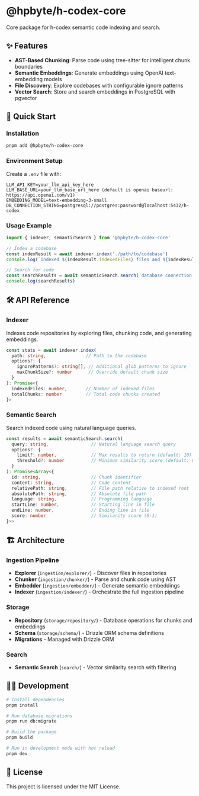 # @hpbyte/h-codex-core

Core package for h-codex semantic code indexing and search.

## ✨ Features

- **AST-Based Chunking**: Parse code using tree-sitter for intelligent chunk boundaries
- **Semantic Embeddings**: Generate embeddings using OpenAI text-embedding models
- **File Discovery**: Explore codebases with configurable ignore patterns
- **Vector Search**: Store and search embeddings in PostgreSQL with pgvector

## 🚀 Quick Start

### Installation

```bash
pnpm add @hpbyte/h-codex-core
```

### Environment Setup

Create a `.env` file with:

```
LLM_API_KEY=your_llm_api_key_here
LLM_BASE_URL=your_llm_base_url_here (default is openai baseurl: https://api.openai.com/v1)
EMBEDDING_MODEL=text-embedding-3-small
DB_CONNECTION_STRING=postgresql://postgres:password@localhost:5432/h-codex
```

### Usage Example

```typescript
import { indexer, semanticSearch } from '@hpbyte/h-codex-core'

// Index a codebase
const indexResult = await indexer.index('./path/to/codebase')
console.log(`Indexed ${indexResult.indexedFiles} files and ${indexResult.totalChunks} code chunks`)

// Search for code
const searchResults = await semanticSearch.search('database connection implementation')
console.log(searchResults)
```

## 🛠️ API Reference

### Indexer

Indexes code repositories by exploring files, chunking code, and generating embeddings.

```typescript
const stats = await indexer.index(
  path: string,               // Path to the codebase
  options?: {
    ignorePatterns?: string[], // Additional glob patterns to ignore
    maxChunkSize?: number      // Override default chunk size
  }
): Promise<{
  indexedFiles: number,       // Number of indexed files
  totalChunks: number         // Total code chunks created
}>
```

### Semantic Search

Search indexed code using natural language queries.

```typescript
const results = await semanticSearch.search(
  query: string,                // Natural language search query
  options?: {
    limit?: number,             // Max results to return (default: 10)
    threshold?: number          // Minimum similarity score (default: 0.5)
  }
): Promise<Array<{
  id: string,                   // Chunk identifier
  content: string,              // Code content
  relativePath: string,         // File path relative to indexed root
  absolutePath: string,         // Absolute file path
  language: string,             // Programming language
  startLine: number,            // Starting line in file
  endLine: number,              // Ending line in file
  score: number                 // Similarity score (0-1)
}>>
```

## 🏗️ Architecture

### Ingestion Pipeline

- **Explorer** (`ingestion/explorer/`) - Discover files in repositories
- **Chunker** (`ingestion/chunker/`) - Parse and chunk code using AST
- **Embedder** (`ingestion/embedder/`) - Generate semantic embeddings
- **Indexer** (`ingestion/indexer/`) - Orchestrate the full ingestion pipeline

### Storage

- **Repository** (`storage/repository/`) - Database operations for chunks and embeddings
- **Schema** (`storage/schema/`) - Drizzle ORM schema definitions
- **Migrations** - Managed with Drizzle ORM

### Search

- **Semantic Search** (`search/`) - Vector similarity search with filtering

## 🧑‍💻 Development

```bash
# Install dependencies
pnpm install

# Run database migrations
pnpm run db:migrate

# Build the package
pnpm build

# Run in development mode with hot reload
pnpm dev
```

## 📄 License

This project is licensed under the MIT License.
